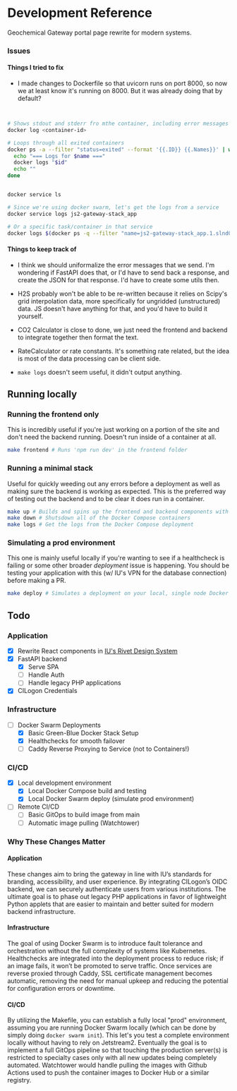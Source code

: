 # Development Reference
Geochemical Gateway portal page rewrite for modern systems.


### Issues

#### Things I tried to fix
- I made changes to Dockerfile so that uvicorn runs on port 8000, so now we at least know it's running on 8000. But it was already doing that by default?



```bash


# Shows stdout and stderr fro mthe container, including error messages from Python, uv, or uvicorn.
docker log <container-id>

# Loops through all exited containers
docker ps -a --filter "status=exited" --format '{{.ID}} {{.Names}}' | while read id name; do
  echo "=== Logs for $name ==="
  docker logs "$id"
  echo ""
done


docker service ls

# Since we're using docker swarm, let's get the logs from a service
docker service logs js2-gateway-stack_app

# Or a specific task/container in that service
docker logs $(docker ps -q --filter "name=js2-gateway-stack_app.1.slnd0smqalrmk237e6xf8kgmj")
```


#### Things to keep track of
- I think we should uniformalize the error messages that we send. I'm wondering if FastAPI does that, or I'd have to send back a response, and create the JSON for that response. I'd have to create some utils then.


- H2S probably won't be able to be re-written because it relies on Scipy's grid interpolation data, more specifically for ungridded (unstructured) data. JS doesn't have anything for that, and you'd have to build it yourself.
- CO2 Calculator is close to done, we just need the frontend and backend to integrate together then format the text.
- RateCalculator or rate constants. It's something rate related, but the idea is most of the data processing can be client side.
- `make logs` doesn't seem useful, it didn't output anything.





## Running locally
### Running the frontend only
This is incredibly useful if you're just working on a portion of the site and don't need the backend running. Doesn't run inside of a container at all.
```sh
make frontend # Runs 'npm run dev' in the frontend folder
```

### Running a minimal stack
Useful for quickly weeding out any errors before a deployment as well as making sure the backend is working as expected. This is the preferred way of testing out the backend and to be clear it does run in a container.
```sh
make up # Builds and spins up the frontend and backend components with a Docker Compose
make down # Shutsdown all of the Docker Compose containers
make logs # Get the logs from the Docker Compose deployment
```

### Simulating a prod environment
This one is mainly useful locally if you're wanting to see if a healthcheck is failing or some other broader *deployment* issue is happening. You should be testing your application with this (w/ IU's VPN for the database connection) before making a PR.
```sh
make deploy # Simulates a deployment on your local, single node Docker Swarm Cluster
```

## Todo
### Application
- [x] Rewrite React components in [IU's Rivet Design System](https://rivet.iu.edu/)
- [x] FastAPI backend
  - [x] Serve SPA
  - [ ] Handle Auth
  - [ ] Handle legacy PHP applications 
- [x] CILogon Credentials

### Infrastructure
- [ ] Docker Swarm Deployments
  - [x] Basic Green-Blue Docker Stack Setup
  - [x] Healthchecks for smooth failover
  - [ ] Caddy Reverse Proxying to Service (not to Containers!)
     
### CI/CD
- [x] Local development environment
  - [x] Local Docker Compose build and testing
  - [x] Local Docker Swarm deploy (simulate prod environment)
- [ ] Remote CI/CD
  - [ ] Basic GitOps to build image from main
  - [ ] Automatic image pulling (Watchtower)

### Why These Changes Matter
#### Application
These changes aim to bring the gateway in line with IU’s standards for branding, accessibility, and user experience. By integrating CILogon’s OIDC backend, we can securely authenticate users from various institutions. The ultimate goal is to phase out legacy PHP applications in favor of lightweight Python applets that are easier to maintain and better suited for modern backend infrastructure.
#### Infrastructure
The goal of using Docker Swarm is to introduce fault tolerance and orchestration without the full complexity of systems like Kubernetes. Healthchecks are integrated into the deployment process to reduce risk; if an image fails, it won’t be promoted to serve traffic. Once services are reverse proxied through Caddy, SSL certificate management becomes automatic, removing the need for manual upkeep and reducing the potential for configuration errors or downtime.
#### CI/CD
By utilizing the Makefile, you can establish a fully local "prod" environment, assuming you are running Docker Swarm locally (which can be done by simply doing `docker swarm init`). This let's you test a complete environment locally without having to rely on Jetstream2. Eventually the goal is to implement a full GitOps pipeline so that touching the production server(s) is restricted to specialty cases only with all new updates being completely automated. Watchtower would handle pulling the images with Github Actions used to push the container images to Docker Hub or a similar registry.
